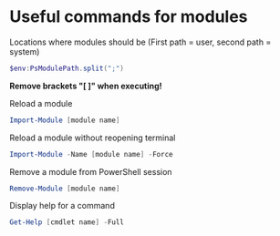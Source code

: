 # Useful commands for modules

Locations where modules should be (First path = user, second path = system)
```powershell
$env:PsModulePath.split(";")
```

**Remove brackets "[ ]" when executing!**

Reload a module
```powershell
Import-Module [module name]
```

Reload a module without reopening terminal
```powershell
Import-Module -Name [module name] -Force
```

Remove a module from PowerShell session
```powershell
Remove-Module [module name]
```

Display help for a command
```powershell
Get-Help [cmdlet name] -Full
```